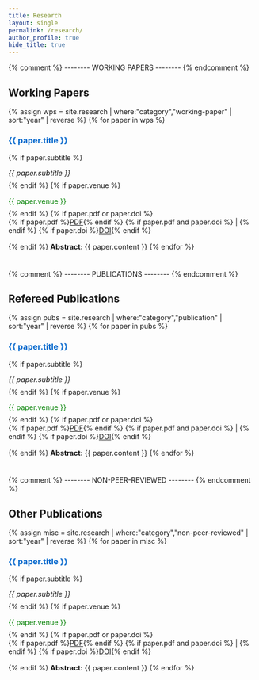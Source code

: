 ```yaml
---
title: Research
layout: single
permalink: /research/
author_profile: true
hide_title: true
---
```


<style>
  /* hide the big “Research” banner */
  .page__title { display: none; }

  /* 1) make paper titles blue */
  .paper-title {
    color: #0066cc;
    text-decoration: none;
    cursor: default;
  }

  /* 2) make venue line green */
  .paper-venue {
    color: green;
    font-size: 0.9rem;
    margin-bottom: 0.5rem;
  }

  /* 3) shrink the abstract text */
  .paper-abstract {
    font-size: 0.9rem;
    margin-bottom: 1.5rem;
    /* ensure the “Abstract:” prefix sits on the same line as the first sentence */
    display: inline-block;
  }

  /* 3a) prepend “Abstract:” to every abstract container except indicated */
  .paper-abstract:not(.no-prefix)::before {
  content: "Abstract: ";
  font-weight: bold;
}


  /* 4) make subtitles match the abstract’s font size */
  .paper-sub {
    margin: 0 0 0.5rem 0;
    font-style: italic;
    font-size: 0.9rem;
  }

  /* 5) space below PDF/DOI links */
  .paper-links {
    margin: 0 0 1rem 0;
  }
</style>

{% comment %} --------  WORKING PAPERS -------- {% endcomment %}
## Working Papers
{% assign wps = site.research | where:"category","working-paper" | sort:"year" | reverse %}
{% for paper in wps %}
### <span class="paper-title">{{ paper.title }}</span>
{% if paper.subtitle %}
<p class="paper-sub">{{ paper.subtitle }}</p>
{% endif %}
{% if paper.venue %}
<p class="paper-venue">{{ paper.venue }}</p>
{% endif %}
{% if paper.pdf or paper.doi %}
<p class="paper-links">
  {% if paper.pdf %}<a href="{{ paper.pdf }}" target="_blank">PDF</a>{% endif %}
  {% if paper.pdf and paper.doi %} | {% endif %}
  {% if paper.doi %}<a href="{{ paper.doi }}" target="_blank">DOI</a>{% endif %}
</p>
{% endif %}

<div class="paper-abstract">
  {{ paper.content }}
</div>
{% endfor %}

{% comment %} --------  PUBLICATIONS -------- {% endcomment %}
## Refereed Publications
{% assign pubs = site.research | where:"category","publication" | sort:"year" | reverse %}
{% for paper in pubs %}
### <span class="paper-title">{{ paper.title }}</span>
{% if paper.subtitle %}
<p class="paper-sub">{{ paper.subtitle }}</p>
{% endif %}
{% if paper.venue %}
<p class="paper-venue">{{ paper.venue }}</p>
{% endif %}
{% if paper.pdf or paper.doi %}
<p class="paper-links">
  {% if paper.pdf %}<a href="{{ paper.pdf }}" target="_blank">PDF</a>{% endif %}
  {% if paper.pdf and paper.doi %} | {% endif %}
  {% if paper.doi %}<a href="{{ paper.doi }}" target="_blank">DOI</a>{% endif %}
</p>
{% endif %}

<div class="paper-abstract">
  {{ paper.content }}
</div>
{% endfor %}

{% comment %} --------  NON-PEER-REVIEWED -------- {% endcomment %}
## Other Publications
{% assign misc = site.research | where:"category","non-peer-reviewed" | sort:"year" | reverse %}
{% for paper in misc %}
### <span class="paper-title">{{ paper.title }}</span>
{% if paper.subtitle %}
<p class="paper-sub">{{ paper.subtitle }}</p>
{% endif %}
{% if paper.venue %}
<p class="paper-venue">{{ paper.venue }}</p>
{% endif %}
{% if paper.pdf or paper.doi %}
<p class="paper-links">
  {% if paper.pdf %}<a href="{{ paper.pdf }}" target="_blank">PDF</a>{% endif %}
  {% if paper.pdf and paper.doi %} | {% endif %}
  {% if paper.doi %}<a href="{{ paper.doi }}" target="_blank">DOI</a>{% endif %}
</p>
{% endif %}

<div class="paper-abstract">
  {{ paper.content }}
</div>
{% endfor %}
